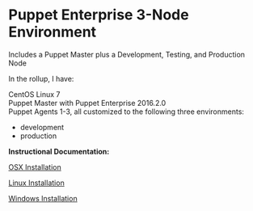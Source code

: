# Puppet Enterprise 3-Node Environment
Includes a Puppet Master plus a Development, Testing, and Production Node

In the rollup, I have:

CentOS Linux 7<br>
Puppet Master with Puppet Enterprise 2016.2.0<br>
Puppet Agents 1-3, all customized to the following three environments:<br>
- development<br>
- production<br>

**Instructional Documentation:**

[OSX Installation](https://github.com/cvquesty/centos6-pe2016.2.0/blob/master/docs/README_OSX.md)

[Linux Installation](https://github.com/cvquesty/centos7-pe2016.2.0/blob/master/docs/README_Linux.md)

[Windows Installation](https://github.com/cvquesty/centos7-pe2016.2.0/blob/master/docs/README_Winows.md)
